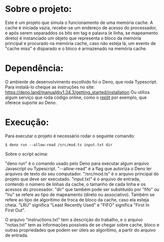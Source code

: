 # Sobre o projeto:

Este é um projeto que simula o funcionamento de uma memória cache.
A cache é iniciada vazia, recebe-se um endereço de acesso do processador, e após serem separaddos os bits em tag e palavra (e linha, se mapeamento direto)
é instanciado um objeto que representa o bloco da memória principal e procurado na memória cache, caso não esteja lá, um evento de "cache miss" é disparado e o bloco é armazenado na memória cache.

# Dependência:

O ambiente de desenvolvimento escolhido foi o Deno, que roda Typescript.
Para instalá-lo cheque as instruções no site: https://deno.land/manual@v1.34.3/getting_started/installation
Ou utiliza algum serviço que roda código online, como o [replit](https://replit.com/) por exemplo, que oferece suporte ao Deno.

# Execução:

Para executar o projeto é necessário rodar o seguinte comando:

```
$ deno run --allow-read /src/mod.ts input.txt dir
```
Sobre o script acima:

"deno run" é o comando usado pelo Deno para executar algum arquivo Javascript ou Typescript.
"--allow-read" é a flag que autoriza o Deno ler arquivos de texto do seu computador.
"/src/mod.ts" é o arquivo principal do projeto que deve ser executado.
"input.txt" é o arquivo de entrada, contendo o número de linhas da cache, o tamanho de cada linha e os acessos do procesador.
"dir" que também pode ser substituído por "fifo" ou "lru" se refere ao tipo de mapeamento (direto ou associativo).
Também se refere ao tipo de algorítimo de troca de bloco da cache, caso ela esteja cheia. "LRU" significa "Least Recently Used" e "FIFO" significa "First In First Out".

O arquivo "instructions.txt" tem a descrição do trabalho, e o arquivo "notas.txt" tem as informações possíveis de se chegar sobre cache, bloco e outras propriedades que podem ser úteis ao algorítimo, a partir do arquivo de entrada.
